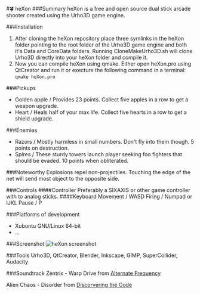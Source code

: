 #:four_leaf_clover: heXon
###Summary
heXon is a free and open source dual stick arcade shooter created using the Urho3D game engine.

###Installation
1. After cloning the heXon repository place three symlinks in the heXon folder pointing to the root folder of the Urho3D game engine and both it's Data and CoreData folders. Running CloneMakeUrho3D.sh will clone Urho3D directly into your heXon folder and compile it.
2. Now you can compile heXon using qmake. Either open heXon.pro using QtCreator and run it or execture the following command in a terminal:
```qmake heXon.pro```

###Pickups
* Golden apple / Provides 23 points. Collect five apples in a row to get a weapon upgrade.
* Heart / Heals half of your max life. Collect five hearts in a row to get a shield upgrade.

###Enemies
* Razors / Mostly harmless in small numbers. Don't fly into them though. 5 points on destruction.
* Spires / These sturdy towers launch player seeking foo fighters that should be evaded. 10 points when obliterated.

###Noteworthy
Explosions repel non-projectiles.
Touching the edge of the net will send most object to the opposite side.

###Controls
####Controller
Preferably a SIXAXIS or other game controller with to analog sticks.
####Keyboard
Movement / WASD
Firing / Numpad or IJKL
Pause / P

###Platforms of development
* Xubuntu GNU/Linux 64-bit
* ...

###Screenshot
![heXon screenshot](https://raw.githubusercontent.com/LucKeyProductions/heXon/master/Screenshots/Screenshot_Wed_Jul__1_20_20_27_2015.png)

###Tools
Urho3D, QtCreator, Blender, Inkscape, GIMP, SuperCollider, Audacity

###Soundtrack
Zentrix - Warp Drive
from [Alternate Frequency](http://www.ektoplazm.com/free-music/alternate-frequency)

Alien Chaos - Disorder
from [Discorvering the Code](http://www.ektoplazm.com/free-music/alien-chaos-discovering-the-code)
